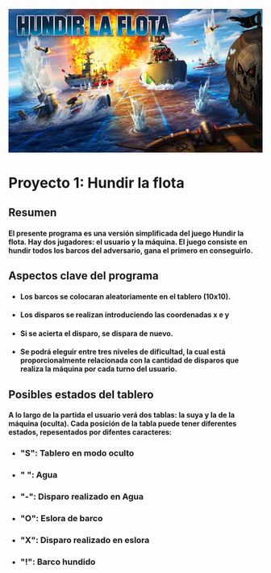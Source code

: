 ![imagen](./img/hundir-la-flota-juego-de-mesa.jpg)

# Proyecto 1: Hundir la flota

## Resumen

#### El presente programa es una versión simplificada del juego **Hundir la flota**. Hay dos jugadores: el usuario y la máquina. El juego consiste en hundir todos los barcos del adversario, gana el primero en conseguirlo.

## Aspectos clave del programa

- #### Los barcos se colocaran aleatoriamente en el tablero (10x10).
- #### Los disparos se realizan introduciendo las coordenadas **x** e **y**
- #### Si se acierta el disparo, se dispara de nuevo.
- #### Se podrá eleguir entre tres niveles de dificultad, la cual está proporcionalmente relacionada con la cantidad de disparos que realiza la máquina por cada turno del usuario.

## Posibles estados del tablero

#### A lo largo de la partida el usuario verá dos tablas: la suya y la de la máquina (oculta). Cada posición de la tabla puede tener diferentes estados, repesentados por difentes caracteres:

- ### "S": Tablero en modo oculto
- ### " ": Agua
- ### "-": Disparo realizado en Agua
- ### "O": Eslora de barco
- ### "X": Disparo realizado en eslora
- ### "!": Barco hundido
